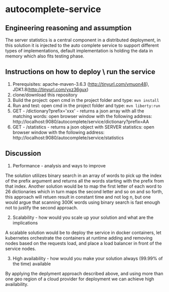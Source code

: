 # autocomplete-service

Engineering reasoning and assumption
------------------------------------
The server statistics is a central component in a distributed deployment, in this solution it is injected to the auto complete service to support different types of implementations, default implementation is holding the data in memory which also fits testing phase.

Instructions on how to deploy \ run the service
-----------------------------------------------
1. Prerequisites: apache-maven-3.6.3 (http://tinyurl.com/vmuon48), JDK1.8(http://tinyurl.com/yxz36gux)
2. clone/download this repository
3. Build the project: open cmd in the project folder and type: `mvn install`
4. Run and test: open cmd in the project folder and type: `mvn liberty:run`
5. GET - /dictionary?prefix='xxx' - returns a json array with all the matching words: open browser window with the following address: http://localhost:9080/autocomplete/service/dictionary?prefix=AA
6. GET - /statistics - returns a json object with SERVER statistics: open browser window with the following address: http://localhost:9080/autocomplete/service/statistics


Discussion
----------
1. Performance - analysis and ways to improve 

The solution utilizes binary search in an array of words to pick up the index of the prefix argument and returns all the words starting with the prefix from that index. 
Another solution would be to map the first letter of each word to 26 dictionaries which in turn maps the second letter and so on and so forth, this approach will retuen result in constant time and not log n, but one would argue that scanning 300K words using binary search is fast enough not to justify the second approach.

2. Scalability - how would you scale up your solution and what are the implications

A scalable solution would be to deploy the service in docker containers, let kubernetes orchestrate the containers at runtime adding and removing nodes based on the requests load, and place a load balancer in front of the service nodes.

3. High availability - how would you make your solution always (99.99% of the time) available

By applying the deplyment approach described above, and using more than one geo region of a cloud provider for deployment we can achieve high availability.
